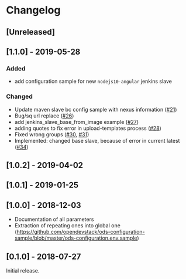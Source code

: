# Changelog

## [Unreleased]

## [1.1.0] - 2019-05-28
### Added
- add configuration sample for new `nodejs10-angular` jenkins slave

### Changed
- Update maven slave bc config sample with nexus information ([#21](https://github.com/opendevstack/ods-configuration-sample/pull/21))
- Bug/sq url replace ([#26](https://github.com/opendevstack/ods-configuration-sample/pull/26))
- add jenkins_slave_base_from_image example ([#27](https://github.com/opendevstack/ods-configuration-sample/pull/27))
- adding quotes to fix error in upload-templates process ([#28](https://github.com/opendevstack/ods-configuration-sample/pull/28))
- Fixed wrong groups ([#30](https://github.com/opendevstack/ods-configuration-sample/pull/30), [#31](https://github.com/opendevstack/ods-configuration-sample/pull/31))
- Implemented: changed base slave, because of error in current latest ([#34](https://github.com/opendevstack/ods-configuration-sample/pull/34))

## [1.0.2] - 2019-04-02

## [1.0.1] - 2019-01-25


## [1.0.0] - 2018-12-03

- Documentation of all parameters
- Extraction of repeating ones into global one (https://github.com/opendevstack/ods-configuration-sample/blob/master/ods-configuration.env.sample)


## [0.1.0] - 2018-07-27

Initial release.
